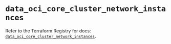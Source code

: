 # `data_oci_core_cluster_network_instances`

Refer to the Terraform Registry for docs: [`data_oci_core_cluster_network_instances`](https://registry.terraform.io/providers/oracle/oci/7.19.0/docs/data-sources/core_cluster_network_instances).
